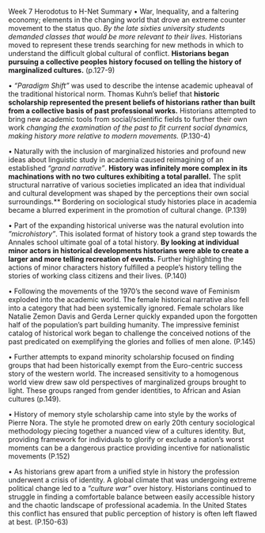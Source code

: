 Week 7
Herodotus to H-Net Summary 
•	War, Inequality, and a faltering economy; elements in the changing world that drove an extreme counter movement to the status quo. *By the late sixties university students demanded classes that would be more relevant to their lives.* Historians moved to represent these trends searching for new methods in which to understand the difficult global cultural of conflict. **Historians began pursuing a collective peoples history focused on telling the history of marginalized cultures.** (p.127-9)

•	*“Paradigm Shift”* was used to describe the intense academic upheaval of the traditional historical norm. Thomas Kuhn’s belief that **historic scholarship represented the present beliefs of historians rather than built from a collective basis of past professional works.** Historians attempted to bring new academic tools from social/scientific fields to further their own work *changing the examination of the past to fit current social dynamics, making history more relative to modern movements.* (P.130-4)


•	Naturally with the inclusion of marginalized histories and profound new ideas about linguistic study in academia caused reimagining of an established *“grand narrative”*. **History was infinitely more complex in its machinations with no two cultures exhibiting a total parallel.**  The split structural narrative of various societies implicated an idea that individual and cultural development was shaped by the perceptions their own social surroundings.** Bordering on sociological study histories place in academia became a blurred experiment in the promotion of cultural change. (P.139)

•	Part of the expanding historical universe was the natural evolution into *”microhistory”*. This isolated format of history took a grand step towards the Annales school ultimate goal of a total history.  **By looking at individual minor actors in historical developments historians were able to create a larger and more telling recreation of events.** Further highlighting the actions of minor characters history fulfilled a people’s history telling the stories of working class citizens and their lives. (P.140)

•	Following the movements of the 1970’s the second wave of Feminism exploded into the academic world. The female historical narrative also fell into a category that had been systemically ignored. Female scholars like Natalie Zemon Davis and Gerda Lerner quickly expanded upon the forgotten half of the population’s part building humanity. The impressive feminist catalog of historical work began to challenge the conceived notions of the past predicated on exemplifying the glories and follies of men alone.  (P.145)

•	Further attempts to expand minority scholarship focused on finding groups that had been historically exempt from the Euro-centric success story of the western world. The increased sensitivity to a homogenous world view drew saw old perspectives of marginalized groups brought to light. These groups ranged from gender identities, to African and Asian cultures (p.149). 

•	History of memory style scholarship came into style by the works of Pierre Nora. The style he promoted drew on early 20th century sociological methodology piecing together a nuanced view of a cultures identity. But, providing framework for individuals to glorify or exclude a nation’s worst moments can be a dangerous practice providing incentive for nationalistic movements (P.152)

•	As historians grew apart from a unified style in history the profession underwent a crisis of identity. A global climate that was undergoing extreme political change led to a *”culture war”* over history. Historians continued to struggle in finding a comfortable balance between easily accessible history and the chaotic landscape of professional academia. In the United States this conflict has ensured that public perception of history is often left flawed at best. (P.150-63)
